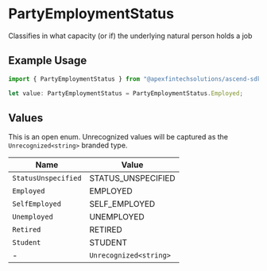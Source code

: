 # PartyEmploymentStatus

Classifies in what capacity (or if) the underlying natural person holds a job

## Example Usage

```typescript
import { PartyEmploymentStatus } from "@apexfintechsolutions/ascend-sdk/models/components";

let value: PartyEmploymentStatus = PartyEmploymentStatus.Employed;
```

## Values

This is an open enum. Unrecognized values will be captured as the `Unrecognized<string>` branded type.

| Name                   | Value                  |
| ---------------------- | ---------------------- |
| `StatusUnspecified`    | STATUS_UNSPECIFIED     |
| `Employed`             | EMPLOYED               |
| `SelfEmployed`         | SELF_EMPLOYED          |
| `Unemployed`           | UNEMPLOYED             |
| `Retired`              | RETIRED                |
| `Student`              | STUDENT                |
| -                      | `Unrecognized<string>` |